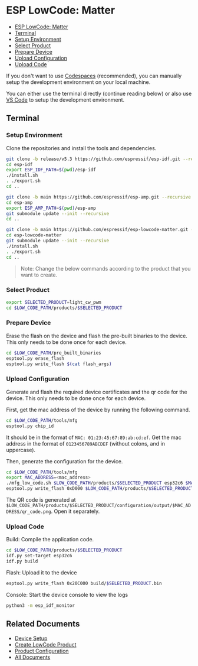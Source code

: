 # ESP LowCode: Matter

* [ESP LowCode: Matter](#esp-lowcode-matter)
* [Terminal](#terminal)
* [Setup Environment](#setup-environment)
* [Select Product](#select-product)
* [Prepare Device](#prepare-device)
* [Upload Configuration](#upload-configuration)
* [Upload Code](#upload-code)

If you don't want to use [Codespaces](../README.md#start-codespace) (recommended), you can manually setup the development environment on your local machine.

You can either use the terminal directly (continue reading below) or also use [VS Code](./getting_started_vscode.md) to setup the development environment.

## Terminal

### Setup Environment

Clone the repositories and install the tools and dependencies.

```sh
git clone -b release/v5.3 https://github.com/espressif/esp-idf.git --recursive
cd esp-idf
export ESP_IDF_PATH=$(pwd)/esp-idf
./install.sh
. ./export.sh
cd ..
```

```sh
git clone -b main https://github.com/espressif/esp-amp.git --recursive
cd esp-amp
export ESP_AMP_PATH=$(pwd)/esp-amp
git submodule update --init --recursive
cd ..
```

```sh
git clone -b main https://github.com/espressif/esp-lowcode-matter.git --recursive
cd esp-lowcode-matter
git submodule update --init --recursive
./install.sh
. ./export.sh
cd ..
```

> Note: Change the below commands according to the product that you want to create.

### Select Product

```sh
export SELECTED_PRODUCT=light_cw_pwm
cd $LOW_CODE_PATH/products/$SELECTED_PRODUCT
```

### Prepare Device

Erase the flash on the device and flash the pre-built binaries to the device. This only needs to be done once for each device.

```sh
cd $LOW_CODE_PATH/pre_built_binaries
esptool.py erase_flash
esptool.py write_flash $(cat flash_args)
```

### Upload Configuration

Generate and flash the required device certificates and the qr code for the device. This only needs to be done once for each device.

First, get the mac address of the device by running the following command.

```sh
cd $LOW_CODE_PATH/tools/mfg
esptool.py chip_id
```

It should be in the format of `MAC: 01:23:45:67:89:ab:cd:ef`. Get the mac address in the format of `0123456789ABCDEF` (without colons, and in uppercase).

Then, generate the configuration for the device.

```sh
cd $LOW_CODE_PATH/tools/mfg
export MAC_ADDRESS=<mac_address>
./mfg_low_code.sh $LOW_CODE_PATH/products/$SELECTED_PRODUCT esp32c6 $MAC_ADDRESS
esptool.py write_flash 0xD000 $LOW_CODE_PATH/products/$SELECTED_PRODUCT/configuration/output/$MAC_ADDRESS/${MAC_ADDRESS}_esp_secure_cert.bin 0x1F2000 $LOW_CODE_PATH/products/$SELECTED_PRODUCT/configuration/output/$MAC_ADDRESS/${MAC_ADDRESS}_fctry.bin
```

The QR code is generated at `$LOW_CODE_PATH/products/$SELECTED_PRODUCT/configuration/output/$MAC_ADDRESS/qr_code.png`. Open it separately.

### Upload Code

Build: Compile the application code.

```sh
cd $LOW_CODE_PATH/products/$SELECTED_PRODUCT
idf.py set-target esp32c6
idf.py build
```

Flash: Upload it to the device

```sh
esptool.py write_flash 0x20C000 build/$SELECTED_PRODUCT.bin
```

Console: Start the device console to view the logs

```sh
python3 -m esp_idf_monitor
```

## Related Documents

* [Device Setup](./device_setup.md)
* [Create LowCode Product](./create_product.md)
* [Product Configuration](./product_configuration.md)
* [All Documents](./all_documents.md)
